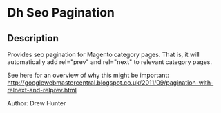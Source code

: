 # Dh Seo Pagination

## Description

Provides seo pagination for Magento category pages.  That is, it will automatically add rel="prev" and rel="next" to relevant category pages. 

See here for an overview of why this might be important: http://googlewebmastercentral.blogspot.co.uk/2011/09/pagination-with-relnext-and-relprev.html

Author: Drew Hunter